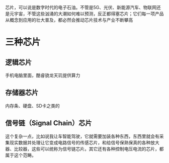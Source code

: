 芯片，可以说是数字时代的电子石油。不管是5G、光伏、新能源汽车、物联网还是元宇宙，不管这些汹涌的大潮如何难以预测，反正都得塞芯片；它们每一项产品从概念到应用的壮大普及，都必然会推动芯片技术与产业不断攀高

#  三种芯片
## 逻辑芯片
手机电脑里面，酷睿骁龙天玑提供算力
## 存储器芯片
内存条、硬盘、SD卡之类的
## 信号链（Signal Chain）芯片
这个复杂一点，比如说我让车智能驾驶，它就需要加装各种东西，东西里就会有采集现实数据并处理让它变成电路信号的传感芯片，和给信号保熟保真的各种放大器、比较器，这些可以统称为信号链芯片。其它还有各种控制电压电流的芯片，都属于这个范畴。
